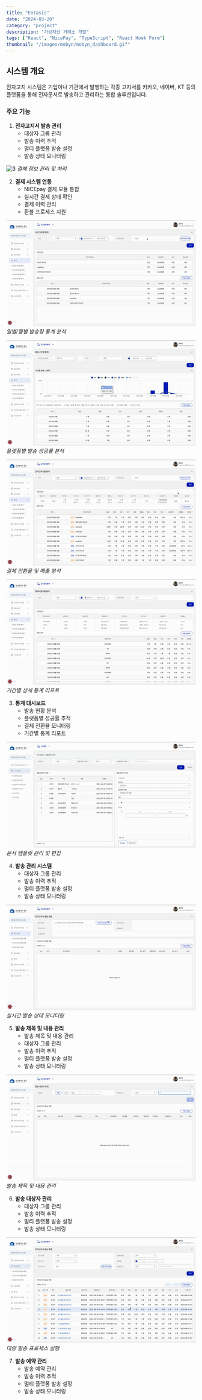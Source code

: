 ```yaml
---
title: "Entasis"
date: "2024-03-20"
category: "project"
description: "가상자산 거래소 개발"
tags: ["React", "NicePay", "TypeScript", "React Hook Form"]
thumbnail: "/images/mobyn/mobyn_dashboard.gif"
---
```


## 시스템 개요

전자고지 시스템은 기업이나 기관에서 발행하는 각종 고지서를 카카오, 네이버, KT 등의 플랫폼을 통해 전자문서로 발송하고 관리하는 통합 솔루션입니다.

### 주요 기능

1. **전자고지서 발송 관리**
   - 대상자 그룹 관리
   - 발송 이력 추적
   - 멀티 플랫폼 발송 설정
   - 발송 상태 모니터링

![3](/images/mobyn/mobyn_document_payment.gif)
_결제 정보 관리 및 처리_

2. **결제 시스템 연동**
   - NICEpay 결제 모듈 통합
   - 실시간 결제 상태 확인
   - 결제 이력 관리
   - 환불 프로세스 지원

![5](/images/mobyn/mobyn_stats_1.gif)
_일별/월별 발송량 통계 분석_

![6](/images/mobyn/mobyn_stats_2.gif)
_플랫폼별 발송 성공률 분석_

![7](/images/mobyn/mobyn_stats_3.gif)
_결제 전환율 및 매출 분석_

![8](/images/mobyn/mobyn_stats_4.gif)
_기간별 상세 통계 리포트_

3. **통계 대시보드**
   - 발송 현황 분석
   - 플랫폼별 성공률 추적
   - 결제 전환율 모니터링
   - 기간별 통계 리포트

![2](/images/mobyn/mobyn_document_management.gif)
_문서 템플릿 관리 및 편집_

4. **발송 관리 시스템**
   - 대상자 그룹 관리
   - 발송 이력 추적
   - 멀티 플랫폼 발송 설정
   - 발송 상태 모니터링

![9](/images/mobyn/mobyn_status.gif)
_실시간 발송 상태 모니터링_

5. **발송 제목 및 내용 관리**
   - 발송 제목 및 내용 관리
   - 대상자 그룹 관리
   - 발송 이력 추적
   - 멀티 플랫폼 발송 설정
   - 발송 상태 모니터링

![10](/images/mobyn/mobyn_subject.gif)
_발송 제목 및 내용 관리_

6. **발송 대상자 관리**
   - 대상자 그룹 관리
   - 발송 이력 추적
   - 멀티 플랫폼 발송 설정
   - 발송 상태 모니터링

![4](/images/mobyn/mobyn_send.gif)
_대량 발송 프로세스 실행_

7. **발송 예약 관리**
   - 발송 예약 관리
   - 발송 이력 추적
   - 멀티 플랫폼 발송 설정
   - 발송 상태 모니터링
